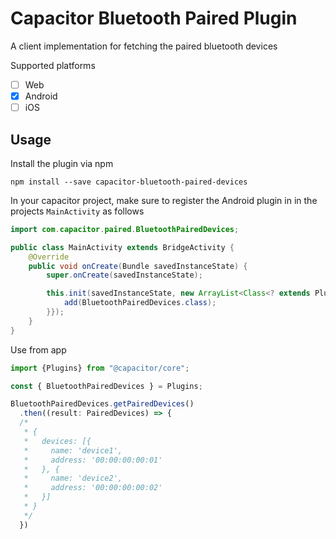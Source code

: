 # Capacitor Bluetooth Paired Plugin

A client implementation for fetching the paired bluetooth devices

Supported platforms

- [ ] Web
- [x] Android
- [ ] iOS

## Usage

Install the plugin via npm
```
npm install --save capacitor-bluetooth-paired-devices
```

In your capacitor project, make sure to register the Android plugin in
in the projects `MainActivity` as follows

```java
import com.capacitor.paired.BluetoothPairedDevices;

public class MainActivity extends BridgeActivity {
    @Override
    public void onCreate(Bundle savedInstanceState) {
        super.onCreate(savedInstanceState);

        this.init(savedInstanceState, new ArrayList<Class<? extends Plugin>>() {{
            add(BluetoothPairedDevices.class);
        }});
    }
}
```

Use from app

```typescript
import {Plugins} from "@capacitor/core";

const { BluetoothPairedDevices } = Plugins;

BluetoothPairedDevices.getPairedDevices()
  .then((result: PairedDevices) => {
  /* 
   * {
   *   devices: [{
   *     name: 'device1',
   *     address: '00:00:00:00:01'
   *   }, {
   *     name: 'device2',
   *     address: '00:00:00:00:02'
   *   }]
   * }
   */
  })        


```
